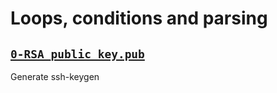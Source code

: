 #  Loops, conditions and parsing

## [`0-RSA_public_key.pub`](0-RSA_public_key.pub)
Generate ssh-keygen
